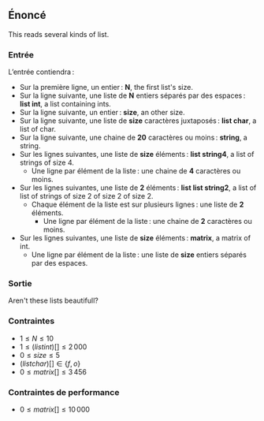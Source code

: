## Énoncé

This reads several kinds of list.

### Entrée

L’entrée contiendra :

- Sur la première ligne, un entier : **N**, the first list's size.
- Sur la ligne suivante, une liste de **N** entiers séparés par des espaces :
  **list int**, a list containing ints.
- Sur la ligne suivante, un entier : **size**, an other size.
- Sur la ligne suivante, une liste de **size** caractères juxtaposés : **list
  char**, a list of char.
- Sur la ligne suivante, une chaine de **20** caractères ou moins : **string**,
  a string.
- Sur les lignes suivantes, une liste de **size** éléments : **list string4**,
  a list of strings of size 4.
    - Une ligne par élément de la liste : une chaine de **4** caractères ou
      moins.
- Sur les lignes suivantes, une liste de **2** éléments : **list list
  string2**, a list of list of strings of size 2 of size 2 of size 2.
    - Chaque élément de la liste est sur plusieurs lignes : une liste de **2**
      éléments.
        - Une ligne par élément de la liste : une chaine de **2** caractères ou
          moins.
- Sur les lignes suivantes, une liste de **size** éléments : **matrix**, a
  matrix of int.
    - Une ligne par élément de la liste : une liste de **size** entiers séparés
      par des espaces.

### Sortie

Aren't these lists beautifull?

### Contraintes

- $1 \le N \le 10$
- $1 \le (list int)[ ] \le 2\,000$
- $0 \le size \le 5$
- $(list char)[ ] \in \{f, o\}$
- $0 \le matrix[ ] \le 3\,456$

### Contraintes de performance

- $0 \le matrix[ ] \le 10\,000$
